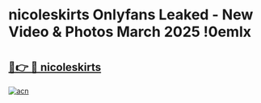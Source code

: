 # nicoleskirts Onlyfans Leaked - New Video & Photos March 2025 !0emlx

# <h2><a href="https://liep0f.iuczelnia.edu.pl?title=nicoleskirts&ref=0emlx">🔗👉 🔴 nicoleskirts</a></h2>

[![acn](https://github.com/user-attachments/assets/0f9c940e-d8b0-45ae-aac7-cd30a18b3e1c)](https://liep0f.iuczelnia.edu.pl?title=nicoleskirts&ref=0emlx)

